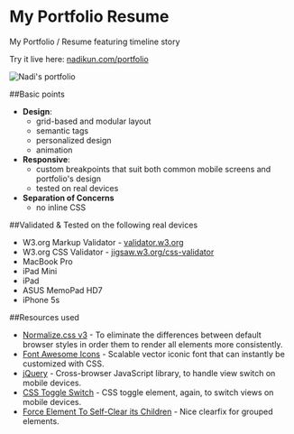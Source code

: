 My Portfolio Resume
===================

My Portfolio / Resume featuring timeline story

Try it live here: [nadikun.com/portfolio](http://nadikun.com/portfolio)

![Nadi's portfolio](http://nadikun.com/resume/img/portfolio-mobile800x600.jpg)

##Basic points
 
- **Design**: 
  - grid-based and modular layout
  - semantic tags
  - personalized design
  - animation
- **Responsive**: 
  - custom breakpoints that suit both common mobile screens and portfolio's design
  - tested on real devices
- **Separation of Concerns** 
  - no inline CSS 


##Validated & Tested on the following real devices

- W3.org Markup Validator - [validator.w3.org](http://validator.w3.org/)
- W3.org CSS Validator - [jigsaw.w3.org/css-validator](http://jigsaw.w3.org/css-validator/)
- MacBook Pro
- iPad Mini
- iPad
- ASUS MemoPad HD7
- iPhone 5s


##Resources used

- [Normalize.css v3](https://github.com/necolas/normalize.css/) - To eliminate the differences between default browser styles in order them to render all elements more consistently.
- [Font Awesome Icons](http://fortawesome.github.io/Font-Awesome/) - Scalable vector iconic font that can instantly be customized with CSS.
- [jQuery](http://jquery.com/) - Cross-browser JavaScript library, to handle view switch on mobile devices.
- [CSS Toggle Switch](http://callmenick.com/2014/05/13/css-toggle-switch-examples/) - CSS toggle element, again, to switch views on mobile devices.
- [Force Element To Self-Clear its Children](http://css-tricks.com/snippets/css/clear-fix/) - Nice clearfix for grouped elements.
